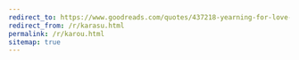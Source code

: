 ```yaml
---
redirect_to: https://www.goodreads.com/quotes/437218-yearning-for-love-made-her-feel-like-a-cat-that
redirect_from: /r/karasu.html
permalink: /r/karou.html
sitemap: true
---
```

